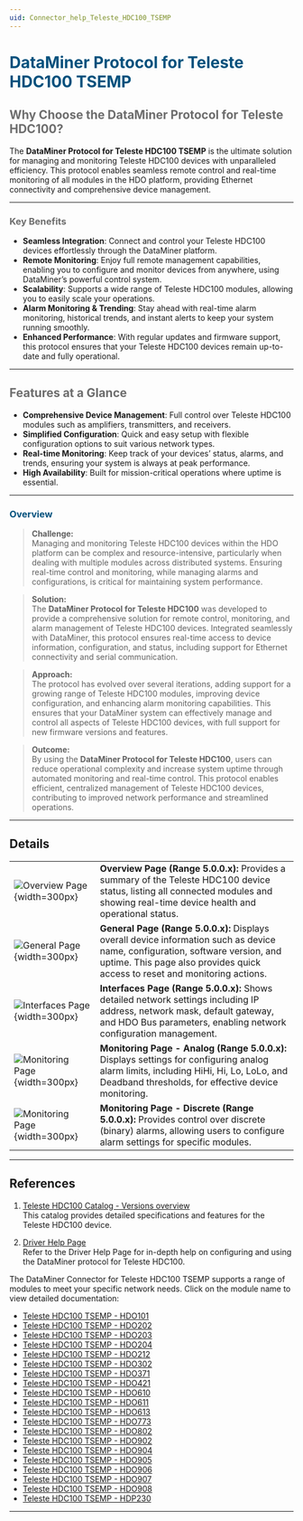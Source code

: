 ```yaml
---
uid: Connector_help_Teleste_HDC100_TSEMP
---
```

# <span style="color: #00517d;">**DataMiner Protocol for Teleste HDC100 TSEMP**</span>

## <span style="color: #6d6d6d;">Why Choose the DataMiner Protocol for Teleste HDC100?</span>

The **DataMiner Protocol for Teleste HDC100 TSEMP** is the ultimate solution for managing and monitoring Teleste HDC100 devices with unparalleled efficiency. This protocol enables seamless remote control and real-time monitoring of all modules in the HDO platform, providing Ethernet connectivity and comprehensive device management.

---

### <span style="color: #6d6d6d;">Key Benefits</span>

- **Seamless Integration**: Connect and control your Teleste HDC100 devices effortlessly through the DataMiner platform.
- **Remote Monitoring**: Enjoy full remote management capabilities, enabling you to configure and monitor devices from anywhere, using DataMiner’s powerful control system.
- **Scalability**: Supports a wide range of Teleste HDC100 modules, allowing you to easily scale your operations.
- **Alarm Monitoring & Trending**: Stay ahead with real-time alarm monitoring, historical trends, and instant alerts to keep your system running smoothly.
- **Enhanced Performance**: With regular updates and firmware support, this protocol ensures that your Teleste HDC100 devices remain up-to-date and fully operational.

---

## <span style="color: #6d6d6d;">Features at a Glance</span>

- **Comprehensive Device Management**: Full control over Teleste HDC100 modules such as amplifiers, transmitters, and receivers.
- **Simplified Configuration**: Quick and easy setup with flexible configuration options to suit various network types.
- **Real-time Monitoring**: Keep track of your devices’ status, alarms, and trends, ensuring your system is always at peak performance.
- **High Availability**: Built for mission-critical operations where uptime is essential.

---

### <span style="color: #00517d;">Overview</span>

> **Challenge:**  
> Managing and monitoring Teleste HDC100 devices within the HDO platform can be complex and resource-intensive, particularly when dealing with multiple modules across distributed systems. Ensuring real-time control and monitoring, while managing alarms and configurations, is critical for maintaining system performance.

> **Solution:**  
> The **DataMiner Protocol for Teleste HDC100** was developed to provide a comprehensive solution for remote control, monitoring, and alarm management of Teleste HDC100 devices. Integrated seamlessly with DataMiner, this protocol ensures real-time access to device information, configuration, and status, including support for Ethernet connectivity and serial communication.

> **Approach:**  
> The protocol has evolved over several iterations, adding support for a growing range of Teleste HDC100 modules, improving device configuration, and enhancing alarm monitoring capabilities. This ensures that your DataMiner system can effectively manage and control all aspects of Teleste HDC100 devices, with full support for new firmware versions and features.

> **Outcome:**  
> By using the **DataMiner Protocol for Teleste HDC100**, users can reduce operational complexity and increase system uptime through automated monitoring and real-time control. This protocol enables efficient, centralized management of Teleste HDC100 devices, contributing to improved network performance and streamlined operations.



---
## Details  

|   |   |
|---|---|
| ![Overview Page](~/connector/images/hdcOverviewPage.png){width=300px}  | **Overview Page (Range 5.0.0.x):** Provides a summary of the Teleste HDC100 device status, listing all connected modules and showing real-time device health and operational status. |
| ![General Page](~/connector/images/hdcGeneralPage.png){width=300px}  | **General Page (Range 5.0.0.x):** Displays overall device information such as device name, configuration, software version, and uptime. This page also provides quick access to reset and monitoring actions. |
| ![Interfaces Page](~/connector/images/hdcInterfacesPage.png){width=300px}  | **Interfaces Page (Range 5.0.0.x):** Shows detailed network settings including IP address, network mask, default gateway, and HDO Bus parameters, enabling network configuration management. |
| ![Monitoring Page](~/connector/images/hdcMonitoringAnalogPage.png){width=300px}  | **Monitoring Page - Analog (Range 5.0.0.x):** Displays settings for configuring analog alarm limits, including HiHi, Hi, Lo, LoLo, and Deadband thresholds, for effective device monitoring. |
| ![Monitoring Page](~/connector/images/hdcMonitoringDiscrete.png){width=300px}  | **Monitoring Page - Discrete (Range 5.0.0.x):** Provides control over discrete (binary) alarms, allowing users to configure alarm settings for specific modules. |


---
## References
1. [Teleste HDC100 Catalog - Versions overview](https://catalog.dataminer.services/details/e6231e48-f120-4993-ba47-8975295ea617)  
   This catalog provides detailed specifications and features for the Teleste HDC100 device.

2. [Driver Help Page](./Connector_help_Teleste_HDC100_TSEMP_Overview.md)  
   Refer to the Driver Help Page for in-depth help on configuring and using the DataMiner protocol for Teleste HDC100.

The DataMiner Connector for Teleste HDC100 TSEMP supports a range of modules to meet your specific network needs. Click on the module name to view detailed documentation:

- [Teleste HDC100 TSEMP - HDO101](xref:Connector_help_Teleste_HDC100_TSEMP_-_HDO101)
- [Teleste HDC100 TSEMP - HDO202](xref:Connector_help_Teleste_HDC100_TSEMP_-_HDO202)
- [Teleste HDC100 TSEMP - HDO203](xref:Connector_help_Teleste_HDC100_TSEMP_-_HDO203)
- [Teleste HDC100 TSEMP - HDO204](xref:Connector_help_Teleste_HDC100_TSEMP_-_HDO204)
- [Teleste HDC100 TSEMP - HDO212](xref:Connector_help_Teleste_HDC100_TSEMP_-_HDO212)
- [Teleste HDC100 TSEMP - HDO302](xref:Connector_help_Teleste_HDC100_TSEMP_-_HDO302)
- [Teleste HDC100 TSEMP - HDO371](xref:Connector_help_Teleste_HDC100_TSEMP_-_HDO371)
- [Teleste HDC100 TSEMP - HDO421](xref:Connector_help_Teleste_HDC100_TSEMP_-_HDO421)
- [Teleste HDC100 TSEMP - HDO610](xref:Connector_help_Teleste_HDC100_TSEMP_-_HDO610)
- [Teleste HDC100 TSEMP - HDO611](xref:Connector_help_Teleste_HDC100_TSEMP_-_HDO611)
- [Teleste HDC100 TSEMP - HDO613](xref:Connector_help_Teleste_HDC100_TSEMP_-_HDO613)
- [Teleste HDC100 TSEMP - HDO773](xref:Connector_help_Teleste_HDC100_TSEMP_-_HDO773)
- [Teleste HDC100 TSEMP - HDO802](xref:Connector_help_Teleste_HDC100_TSEMP_-_HDO802)
- [Teleste HDC100 TSEMP - HDO902](xref:Connector_help_Teleste_HDC100_TSEMP_-_HDO902)
- [Teleste HDC100 TSEMP - HDO904](xref:Connector_help_Teleste_HDC100_TSEMP_-_HDO904)
- [Teleste HDC100 TSEMP - HDO905](xref:Connector_help_Teleste_HDC100_TSEMP_-_HDO905)
- [Teleste HDC100 TSEMP - HDO906](xref:Connector_help_Teleste_HDC100_TSEMP_-_HDO906)
- [Teleste HDC100 TSEMP - HDO907](xref:Connector_help_Teleste_HDC100_TSEMP_-_HDO907)
- [Teleste HDC100 TSEMP - HDO908](xref:Connector_help_Teleste_HDC100_TSEMP_-_HDO908)
- [Teleste HDC100 TSEMP - HDP230](xref:Connector_help_Teleste_HDC100_TSEMP_-_HDP230)

---